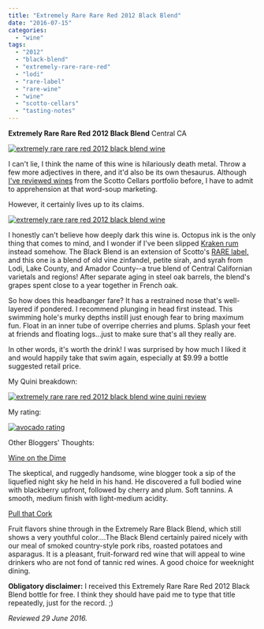 ```yaml
---
title: "Extremely Rare Rare Red 2012 Black Blend"
date: "2016-07-15"
categories:
  - "wine"
tags:
  - "2012"
  - "black-blend"
  - "extremely-rare-rare-red"
  - "lodi"
  - "rare-label"
  - "rare-wine"
  - "wine"
  - "scotto-cellars"
  - "tasting-notes"
---
```


**Extremely Rare Rare Red 2012 Black Blend** Central CA

[![extremely rare rare red 2012 black blend wine](http://s3.amazonaws.com/thegourmez-wpmedia/2016/07/Scotto-Black-01-334x500.jpg)](http://s3.amazonaws.com/thegourmez-wpmedia/2016/07/Scotto-Black-01.jpg)

I can't lie, I think the name of this wine is hilariously death metal. Throw a few more adjectives in there, and it'd also be its own thesaurus. Although [I've reviewed wines](http://thegourmez.com/2016/02/29/scotto-cellars-heavyweight-wine/) from the Scotto Cellars portfolio before, I have to admit to apprehension at that word-soup marketing.

However, it certainly lives up to its claims.

[![extremely rare rare red 2012 black blend wine](http://s3.amazonaws.com/thegourmez-wpmedia/2016/07/Scotto-Black-02-462x500.jpg)](http://s3.amazonaws.com/thegourmez-wpmedia/2016/07/Scotto-Black-02.jpg)

I honestly can't believe how deeply dark this wine is. Octopus ink is the only thing that comes to mind, and I wonder if I've been slipped [Kraken rum](http://thegourmez.com/2010/11/15/the-kraken-black-spiced-rum/) instead somehow. The Black Blend is an extension of Scotto's [RARE label,](http://scottocellars.com/focus-wine/rare-red/winemaking/) and this one is a blend of old vine zinfandel, petite sirah, and syrah from Lodi, Lake County, and Amador County--a true blend of Central Californian varietals and regions! After separate aging in steel oak barrels, the blend's grapes spent close to a year together in French oak.

So how does this headbanger fare? It has a restrained nose that's well-layered if pondered. I recommend plunging in head first instead. This swimming hole's murky depths instill just enough fear to bring maximum fun. Float in an inner tube of overripe cherries and plums. Splash your feet at friends and floating logs...just to make sure that's all they really are.

In other words, it's worth the drink! I was surprised by how much I liked it and would happily take that swim again, especially at $9.99 a bottle suggested retail price.

My Quini breakdown:

[![extremely rare rare red 2012 black blend wine quini review](http://s3.amazonaws.com/thegourmez-wpmedia/2016/07/Scotto-Black-Quini-922x1024.jpg)](http://s3.amazonaws.com/thegourmez-wpmedia/2016/07/Scotto-Black-Quini.jpg)

My rating:

[![avocado rating](http://s3.amazonaws.com/thegourmez-wpmedia/2009/02/rating_avocado1.gif)](http://s3.amazonaws.com/thegourmez-wpmedia/2009/02/rating_avocado1.gif)

Other Bloggers' Thoughts:

[Wine on the Dime](http://www.wineonthedime.com/2012-extremely-rare-rare-red-black-blend/)

The skeptical, and ruggedly handsome, wine blogger took a sip of the liquefied night sky he held in his hand. He discovered a full bodied wine with blackberry upfront, followed by cherry and plum. Soft tannins. A smooth, medium finish with light-medium acidity.

[Pull that Cork](http://pullthatcork.com/2016/scotto-cellars/)

Fruit flavors shine through in the Extremely Rare Black Blend, which still shows a very youthful color.…The Black Blend certainly paired nicely with our meal of smoked country-style pork ribs, roasted potatoes and asparagus. It is a pleasant, fruit-forward red wine that will appeal to wine drinkers who are not fond of tannic red wines. A good choice for weeknight dining.

**Obligatory disclaimer:** I received this Extremely Rare Rare Red 2012 Black Blend bottle for free. I think they should have paid me to type that title repeatedly, just for the record. ;)

_Reviewed 29 June 2016._

